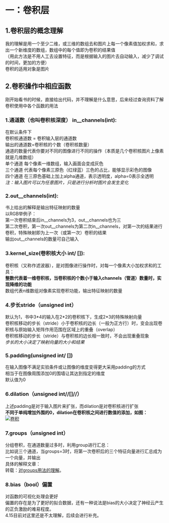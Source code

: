 # 一：卷积层
## 1.卷积层的概念理解
我的理解是用一个至少二维，或三维的数组去和图片上每一个像素值加权求和，求出一个新维度的数组，数组中的每个值即为卷积的结果值  
（用此方法是不用人工去设置特征，而是根据输入的图片去自动输入，减少了调试的时间，更加的方便）  
卷积的适用对象是图片  
## 2.卷积操作中相应函数  
刚开始看书的时候，直接给出代码，并不理解是什么意思，后来经过查询资料了解卷积使用中各个函数的用法  
### 1.通道数（也叫卷积核深度） in__channels(int):  
在默认条件下  
卷积核通道数 = 卷积输入层的通道数  
输出的通道数=卷积核的个数（卷积核数量）  
通道的数量代表你要对不同的图像进行不同的操作（本质是几个卷积核图片上像素就是几维数组）  
单个通道 每个像素一维数组，输入画面会变成灰色  
三个通道 代表每个像素三原色（红绿蓝）三色的占比，能够显示彩色的图像  
四个通道 在三原色基础上加上alpha通道，表示透明度，alpha=0表示全透明  
*注：输入图片可以为任意图片，只是进行分析时图片会发生变化*  
### 2.out__channels(int):  
书上给出的解释是输出特征映射的数量  
以RGB举例子：  
第一次卷积结束后in__channels为3，out__channels也为三  
第二次卷积，第一次out__channels为第二次in__channels，对第一次的结果进行卷积，特殊映射即为上一次（或第一次）卷积的结果  
输出out__channels的数量可自己输入  
### 3.kernel_size(卷积核大小 int/ []):  
卷积核（又称作滤波器），是对图像进行操作时，对每一个像素大小加权求和的工具：  
**整数代表着一维卷积核，当卷积核的个数小于输入channels（管道）数量时，实现降维的功能**  
数组代表n维数组对像素实现卷积功能，输出特征映射的数量  
### 4.步长stride（unsigned int）  
默认为1，书中3\*4的输入在2\*2的卷积核下，生成2\*3的特殊映射向量  
卷积核移动的步长（stride）小于卷积核的边长（一般为正方行）时，变会出现卷积核与原始输入矩阵作用范围在区域上的重叠（overlap）  
卷积核移动的步长（stride）与卷积核的边长相一致时，不会出现重叠现象  
*步长的大小决定了映射向量的大小和结果*  
### 5.padding(unsigned int/ [])  
在输入图像不满足实验条件或让图像的维度变得更大采用padding的方式  
相当于在图像周围添加0的围墙让其达到指定的维度  
默认值为0  
### 6.dilation（unsigned int//[]//）  
上述padding是对于输入图片来扩张，而dilation是对卷积核进行扩张  
**不同于单纯增加外围的0，dilation在卷积核之间进行数值的添加，如图：**  
[![卷积](D:/桌面/2107/卷积.png "卷积")](https://img-blog.csdn.net/20170406230811220?watermark/2/text/aHR0cDovL2Jsb2cuY3Nkbi5uZXQvamlvbmduaW1h/font/5a6L5L2T/fontsize/400/fill/I0JBQkFCMA==/dissolve/70/gravity/Center)  
### 7.groups（unsigned int）  
分组卷积，在通道数量过多时，利用group进行汇总：  
比如说三个通道，当groups=3时，将第一次卷积后的三个特征向量进行汇总成为一个向量，并输出  
具体的解释文章：  
转载：[对groups用法的理解](https://blog.csdn.net/cxx654/article/details/109681004?spm=1001.2101.3001.6661.1&utm_medium=distribute.pc_relevant_t0.none-task-blog-2~default~CTRLIST~default-1.no_search_link&depth_1-utm_source=distribute.pc_relevant_t0.none-task-blog-2~default~CTRLIST~default-1.no_search_link)。  
### 8.bias（bool）偏置  
对函数的可视化处理会更好  
偏置的存在是为了更好的拟合数据，还有一种说法是bias的大小决定了神经云产生的正负激励的难易程度。  
4.15目前对这里还是不太理解，后续会进行补充。  

